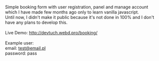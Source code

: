 Simple booking form with user registration, panel and manage account which I have made few months ago only to learn vanilla javascript.<br />
Until now, I didn't make it public because it's not done in 100% and I don't have any plans to develop this. <br />
<br />
Live Demo: http://devtuch.webd.pro/booking/<br/>
<br/>
Example user: <br/>
email: test@email.pl <br/>
password: pass
